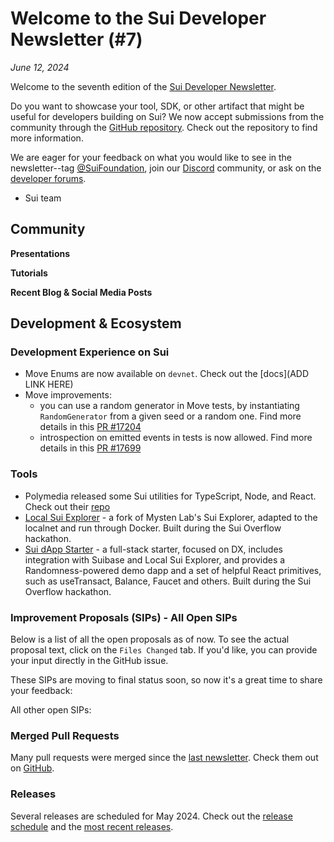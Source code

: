 # Welcome to the Sui Developer Newsletter (#7)

_June 12, 2024_

Welcome to the seventh edition of the [Sui Developer Newsletter](https://sui.io/dev-newsletter).

Do you want to showcase your tool, SDK, or other artifact that might be useful for developers building on Sui? We now accept submissions from the community through the [GitHub repository](https://github.com/MystenLabs/sui-dev-newsletter/). Check out the repository to find more information.

We are eager for your feedback on what you would like to see in the newsletter--tag [@SuiFoundation](https://twitter.com/@SuiFoundation), join our [Discord](https://discord.gg/sui) community, or ask on the [developer forums](https://forums.sui.io/).

- Sui team

## Community


**Presentations**

**Tutorials**

**Recent Blog & Social Media Posts**


## Development & Ecosystem

### Development Experience on Sui

* Move Enums are now available on `devnet`. Check out the [docs](ADD LINK HERE)
* Move improvements:
  * you can use a random generator in Move tests, by instantiating `RandomGenerator` from a given seed or a random one. Find more details in this [PR #17204](https://github.com/MystenLabs/sui/pull/17204) 
  * introspection on emitted events in tests is now allowed. Find more details in this [PR #17699](https://github.com/MystenLabs/sui/pull/17699)

### Tools

* Polymedia released some Sui utilities for TypeScript, Node, and React. Check out their [repo](https://github.com/juzybits/polymedia-suitcase)
* [Local Sui Explorer](https://github.com/kkomelin/sui-explorer-local) - a fork of Mysten Lab's Sui Explorer, adapted to the localnet and run through Docker. Built during the Sui Overflow hackathon.
* [Sui dApp Starter](https://sui-dapp-starter.dev/) - a full-stack starter, focused on DX, includes integration with Suibase and Local Sui Explorer, and provides a Randomness-powered demo dapp and a set of helpful React primitives, such as useTransact, Balance, Faucet and others. Built during the Sui Overflow hackathon.


### Improvement Proposals (SIPs) - All Open SIPs

Below is a list of all the open proposals as of now. To see the actual proposal text, click on the `Files Changed` tab. If you'd like, you can provide your input directly in the GitHub issue.

These SIPs are moving to final status soon, so now it's a great time to share your feedback:

All other open SIPs:

### Merged Pull Requests

Many pull requests were merged since the [last newsletter](https://sui.io/dev-newsletter). Check them out on [GitHub](https://github.com/search?q=is%3Apr%20-author%3Aapp%2Fsui-merge-bot%20org%3Amystenlabs%20repo%3Asui%20is%3Amerged%20merged%3A2024-05-07..2024-06-16&type=pullrequests).

### Releases

Several releases are scheduled for May 2024. Check out the [release schedule](https://sui.io/networkinfo) and the [most recent releases](https://github.com/MystenLabs/sui/releases).
